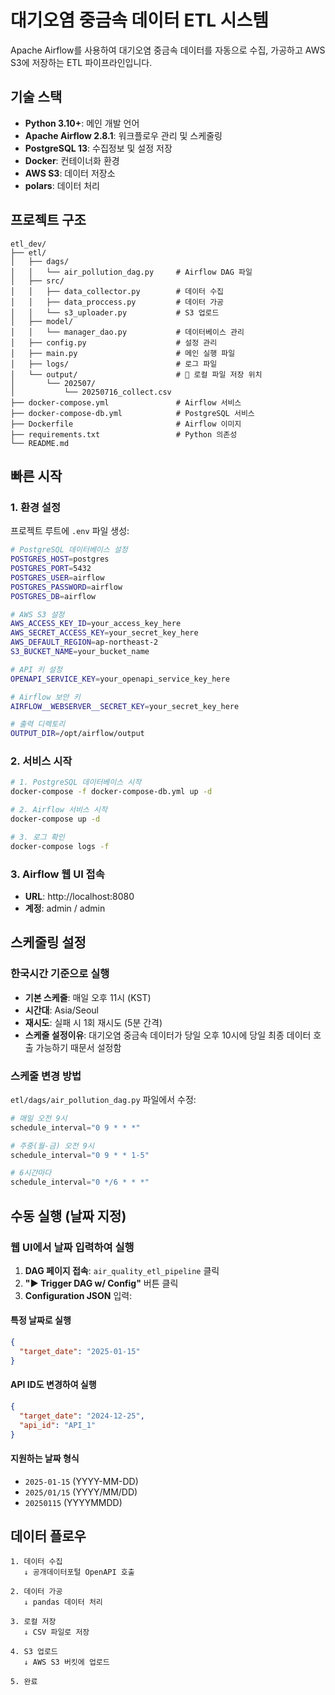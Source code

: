 # 대기오염 중금속 데이터 ETL 시스템

Apache Airflow를 사용하여 대기오염 중금속 데이터를 자동으로 수집, 가공하고 AWS S3에 저장하는 ETL 파이프라인입니다.

## 기술 스택

- **Python 3.10+**: 메인 개발 언어
- **Apache Airflow 2.8.1**: 워크플로우 관리 및 스케줄링
- **PostgreSQL 13**: 수집정보 및 설정 저장
- **Docker**: 컨테이너화 환경
- **AWS S3**: 데이터 저장소
- **polars**: 데이터 처리

## 프로젝트 구조

```
etl_dev/
├── etl/
│   ├── dags/
│   │   └── air_pollution_dag.py     # Airflow DAG 파일
│   ├── src/
│   │   ├── data_collector.py        # 데이터 수집
│   │   ├── data_proccess.py         # 데이터 가공
│   │   └── s3_uploader.py           # S3 업로드
│   ├── model/
│   │   └── manager_dao.py           # 데이터베이스 관리
│   ├── config.py                    # 설정 관리
│   ├── main.py                      # 메인 실행 파일
│   ├── logs/                        # 로그 파일
│   └── output/                      # 📁 로컬 파일 저장 위치
│       └── 202507/
│           └── 20250716_collect.csv
├── docker-compose.yml               # Airflow 서비스
├── docker-compose-db.yml            # PostgreSQL 서비스
├── Dockerfile                       # Airflow 이미지
├── requirements.txt                 # Python 의존성
└── README.md
```

## 빠른 시작

### 1. 환경 설정

프로젝트 루트에 `.env` 파일 생성:

```bash
# PostgreSQL 데이터베이스 설정
POSTGRES_HOST=postgres
POSTGRES_PORT=5432
POSTGRES_USER=airflow
POSTGRES_PASSWORD=airflow
POSTGRES_DB=airflow

# AWS S3 설정
AWS_ACCESS_KEY_ID=your_access_key_here
AWS_SECRET_ACCESS_KEY=your_secret_key_here
AWS_DEFAULT_REGION=ap-northeast-2
S3_BUCKET_NAME=your_bucket_name

# API 키 설정
OPENAPI_SERVICE_KEY=your_openapi_service_key_here

# Airflow 보안 키
AIRFLOW__WEBSERVER__SECRET_KEY=your_secret_key_here

# 출력 디렉토리
OUTPUT_DIR=/opt/airflow/output
```

### 2. 서비스 시작

```bash
# 1. PostgreSQL 데이터베이스 시작
docker-compose -f docker-compose-db.yml up -d

# 2. Airflow 서비스 시작
docker-compose up -d

# 3. 로그 확인
docker-compose logs -f
```

### 3. Airflow 웹 UI 접속

- **URL**: http://localhost:8080
- **계정**: admin / admin

## 스케줄링 설정

### 한국시간 기준으로 실행
- **기본 스케줄**: 매일 오후 11시 (KST)
- **시간대**: Asia/Seoul
- **재시도**: 실패 시 1회 재시도 (5분 간격)
- **스케줄 설정이유**: 대기오염 중금속 데이터가 당일 오후 10시에 당일 최종 데이터 호출 가능하기 때문서 설정함

### 스케줄 변경 방법

`etl/dags/air_pollution_dag.py` 파일에서 수정:

```python
# 매일 오전 9시
schedule_interval="0 9 * * *"

# 주중(월-금) 오전 9시  
schedule_interval="0 9 * * 1-5"

# 6시간마다
schedule_interval="0 */6 * * *"
```

## 수동 실행 (날짜 지정)

### 웹 UI에서 날짜 입력하여 실행

1. **DAG 페이지 접속**: `air_quality_etl_pipeline` 클릭
2. **"▶ Trigger DAG w/ Config"** 버튼 클릭
3. **Configuration JSON** 입력:

#### 특정 날짜로 실행
```json
{
  "target_date": "2025-01-15"
}
```

#### API ID도 변경하여 실행
```json
{
  "target_date": "2024-12-25",
  "api_id": "API_1"
}
```

#### 지원하는 날짜 형식
- `2025-01-15` (YYYY-MM-DD)
- `2025/01/15` (YYYY/MM/DD)
- `20250115` (YYYYMMDD)

## 데이터 플로우

```
1. 데이터 수집
   ↓ 공개데이터포털 OpenAPI 호출
   
2. 데이터 가공  
   ↓ pandas 데이터 처리
   
3. 로컬 저장
   ↓ CSV 파일로 저장
   
4. S3 업로드
   ↓ AWS S3 버킷에 업로드
   
5. 완료
```
